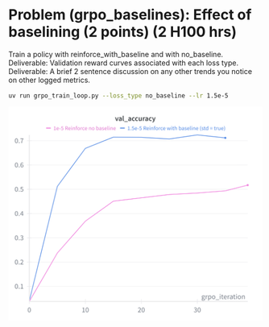 # Problem (grpo_baselines): Effect of baselining (2 points) (2 H100 hrs)

Train a policy with reinforce_with_baseline and with no_baseline.
Deliverable: Validation reward curves associated with each loss type.
Deliverable: A brief 2 sentence discussion on any other trends you notice on other logged metrics.

```bash
uv run grpo_train_loop.py --loss_type no_baseline --lr 1.5e-5
```

![](figures/grpo_baselines.png)

